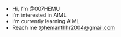 -  Hi, I’m @007HEMU
-  I’m interested in AIML
-  I’m currently learning AIML
-  Reach me @hemanthhr2004@gmail.com

<!---
007HEMU is a ✨ special ✨ repository because its `README.md` (this file) appears on your GitHub profile.
You can click the Preview link to take a look at your changes.
--->
